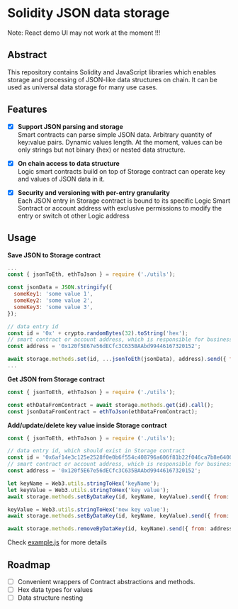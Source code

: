 # Solidity JSON data storage

Note: React demo UI may not work at the moment !!!

## Abstract 
This repository contains Solidity and JavaScript libraries which enables storage and processing of JSON-like data structures on chain. It can be used as universal data storage for many use cases.

## Features
- [x] **Support JSON parsing and storage**  
Smart contracts can parse simple JSON data. Arbitrary quantity of key:value pairs. Dynamic values length. At the moment, values can be only strings but not binary (hex) or nested data structure.

- [x] **On chain access to data structure**  
Logic smart contracts build on top of Storage contract can operate key and values of JSON data in it.

- [x] **Security and versioning with per-entry granularity**  
Each JSON entry in Storage contract is bound to its specific Logic Smart Sontract or account address with exclusive permissions to modify the entry or switch ot other Logic address

## Usage
**Save JSON to Storage contract**
```js
...
const { jsonToEth, ethToJson } = require ('./utils');

const jsonData = JSON.stringify({
  someKey1: 'some value 1',
  someKey2: 'some value 2',
  someKey3: 'some value 3',
});

// data entry id
const id = '0x' + crypto.randomBytes(32).toString('hex');
// smart contract or account address, which is responsible for business logic for this entry
const address = '0x120f5E67e56dECfc3C635BAAbd99446167320152'; 

await storage.methods.set(id, ...jsonToEth(jsonData), address).send({ from: address });
...
```

**Get JSON from Storage contract**
```js
const { jsonToEth, ethToJson } = require ('./utils');

const ethDataFromContract = await storage.methods.get(id).call();
const jsonDataFromContract = ethToJson(ethDataFromContract);
``` 

**Add/update/delete key value inside Storage contract**
```js
const { jsonToEth, ethToJson } = require ('./utils');

// data entry id, which should exist in Storage contract
const id = '0x6af14e3c125e2528f0e0b6f554c408796a606f81b22f046ca7b8e6400156714b'
// smart contract or account address, which is responsible for business logic for this entry
const address = '0x120f5E67e56dECfc3C635BAAbd99446167320152'; 

let keyName = Web3.utils.stringToHex('keyName');
let keyValue = Web3.utils.stringToHex('key value');
await storage.methods.setByDataKey(id, keyName, keyValue).send({ from: address });

keyValue = Web3.utils.stringToHex('new key value');
await storage.methods.setByDataKey(id, keyName, keyValue).send({ from: address });

await storage.methods.removeByDataKey(id, keyName).send({ from: address });

``` 

Check [example.js](example.js) for more details

## Roadmap
- [ ] Convenient wrappers of Contract abstractions and methods.
- [ ] Hex data types for values
- [ ] Data structure nesting
